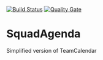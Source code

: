 [![Build Status](https://travis-ci.org/kamil-b/SquadAgenda.svg?branch=master)](https://travis-ci.org/kamil-b/SquadAgenda)
[![Quality Gate](https://sonarcloud.io/api/project_badges/measure?project=kassad%3Asquad-agenda&metric=alert_status)](https://sonarcloud.io/dashboard?id=kassad%3Asquad-agenda)

# SquadAgenda
Simplified version of TeamCalendar


